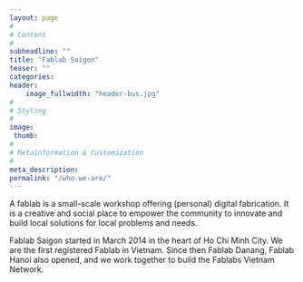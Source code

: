```yaml
---
layout: page
#
# Content
#
subheadline: ""
title: "Fablab Saigon"
teaser: ""
categories:
header:
    image_fullwidth: "header-bus.jpg"
#
# Styling
#
image:
 thumb:
#
# Metainformation & Customization
#
meta_description:
permalink: "/who-we-are/"
---
```


A fablab is a small-scale workshop offering (personal) digital fabrication. It is a creative and social place to empower the community to innovate and build local solutions for local problems and needs.

Fablab Saigon started in March 2014 in the heart of Ho Chi Minh City. We are the first registered Fablab in Vietnam. Since then Fablab Danang, Fablab Hanoi also opened, and we work together to build the Fablabs Vietnam Network.
